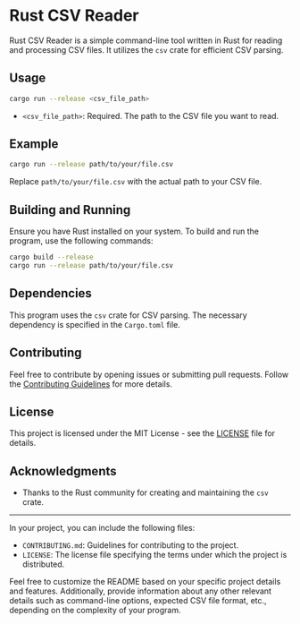 
# Rust CSV Reader

Rust CSV Reader is a simple command-line tool written in Rust for reading and processing CSV files. It utilizes the `csv` crate for efficient CSV parsing.

## Usage

```sh
cargo run --release <csv_file_path>
```

- `<csv_file_path>`: Required. The path to the CSV file you want to read.

## Example

```sh
cargo run --release path/to/your/file.csv
```

Replace `path/to/your/file.csv` with the actual path to your CSV file.

## Building and Running

Ensure you have Rust installed on your system. To build and run the program, use the following commands:

```sh
cargo build --release
cargo run --release path/to/your/file.csv
```

## Dependencies

This program uses the `csv` crate for CSV parsing. The necessary dependency is specified in the `Cargo.toml` file.

## Contributing

Feel free to contribute by opening issues or submitting pull requests. Follow the [Contributing Guidelines](CONTRIBUTING.md) for more details.

## License

This project is licensed under the MIT License - see the [LICENSE](LICENSE) file for details.

## Acknowledgments

- Thanks to the Rust community for creating and maintaining the `csv` crate.

---

In your project, you can include the following files:

- `CONTRIBUTING.md`: Guidelines for contributing to the project.
- `LICENSE`: The license file specifying the terms under which the project is distributed.

Feel free to customize the README based on your specific project details and features. Additionally, provide information about any other relevant details such as command-line options, expected CSV file format, etc., depending on the complexity of your program.
